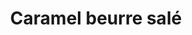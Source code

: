 ---
title: Caramel beurre salé
draft: true
description: Pour mettre sur un dessert par exemple. Consistence un peu élastique.
layout: recettes
type: dessert
categories:
  - Sauce
regime:
  - vegetarien
  - sans-gluten
cuisson: Oui
temperature: Froid
plate: 100
check: Oui
checkAlwaysOk: true
ingredients:
  lof: []
preparation: t
publishDate: 2024-03-08T11:58:12.445Z
---